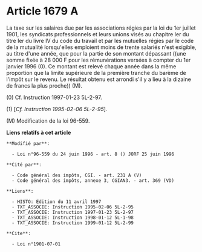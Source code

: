 # Article 1679 A

La taxe sur les salaires due par les associations régies par la loi du 1er juillet 1901, les syndicats professionnels et
leurs unions visés au chapitre Ier du titre Ier du livre IV du code du travail et par les mutuelles régies par le code de la
mutualité lorsqu'elles emploient moins de trente salariés n'est exigible, au titre d'une année, que pour la partie de son
montant dépassant ((une somme fixée à 28 000 F pour les rémunérations versées à compter du 1er janvier 1996 (0). Ce montant
est relevé chaque année dans la même proportion que la limite supérieure de la première tranche du barème de l'impôt sur le
revenu. Le résultat obtenu est arrondi s'il y a lieu à la dizaine de francs la plus proche)) (M).

(0) Cf. Instruction 1997-01-23 5L-2-97.

(1) [*Cf. Instruction 1995-02-06 5L-2-95*].

(M) Modification de la loi 96-559.

**Liens relatifs à cet article**

	**Modifié par**:

	  - Loi n°96-559 du 24 juin 1996 - art. 8 () JORF 25 juin 1996

	**Cité par**:

	  - Code général des impôts, CGI. - art. 231 A (V)
	  - Code général des impôts, annexe 3, CGIAN3. - art. 369 (VD)

	**Liens**:

	  - HISTO: Edition du 11 avril 1997
	  - TXT_ASSOCIE: Instruction 1995-02-06 5L-2-95
	  - TXT_ASSOCIE: Instruction 1997-01-23 5L-2-97
	  - TXT_ASSOCIE: Instruction 1998-01-12 5L-1-98
	  - TXT_ASSOCIE: Instruction 1999-01-12 5L-2-99

	**Cite**:

	  - Loi n°1901-07-01

